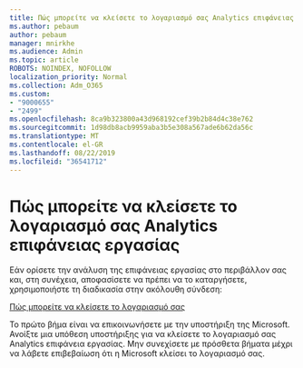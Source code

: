 ```yaml
---
title: Πώς μπορείτε να κλείσετε το λογαριασμό σας Analytics επιφάνειας εργασίας
ms.author: pebaum
author: pebaum
manager: mnirkhe
ms.audience: Admin
ms.topic: article
ROBOTS: NOINDEX, NOFOLLOW
localization_priority: Normal
ms.collection: Adm_O365
ms.custom:
- "9000655"
- "2499"
ms.openlocfilehash: 8ca9b323800a43d968192cef39b2b84d4c38e762
ms.sourcegitcommit: 1d98db8acb9959aba3b5e308a567ade6b62da56c
ms.translationtype: MT
ms.contentlocale: el-GR
ms.lasthandoff: 08/22/2019
ms.locfileid: "36541712"
---
```

# <a name="how-to-close-your-desktop-analytics-account"></a>Πώς μπορείτε να κλείσετε το λογαριασμό σας Analytics επιφάνειας εργασίας

Εάν ορίσετε την ανάλυση της επιφάνειας εργασίας στο περιβάλλον σας και, στη συνέχεια, αποφασίσετε να πρέπει να το καταργήσετε, χρησιμοποιήστε τη διαδικασία στην ακόλουθη σύνδεση:

[Πώς μπορείτε να κλείσετε το λογαριασμό σας](https://docs.microsoft.com/sccm/desktop-analytics/account-close)

Το πρώτο βήμα είναι να επικοινωνήσετε με την υποστήριξη της Microsoft. Ανοίξτε μια υπόθεση υποστήριξης για να κλείσετε το λογαριασμό σας Analytics επιφάνεια εργασίας. Μην συνεχίσετε με πρόσθετα βήματα μέχρι να λάβετε επιβεβαίωση ότι η Microsoft κλείσει το λογαριασμό σας.